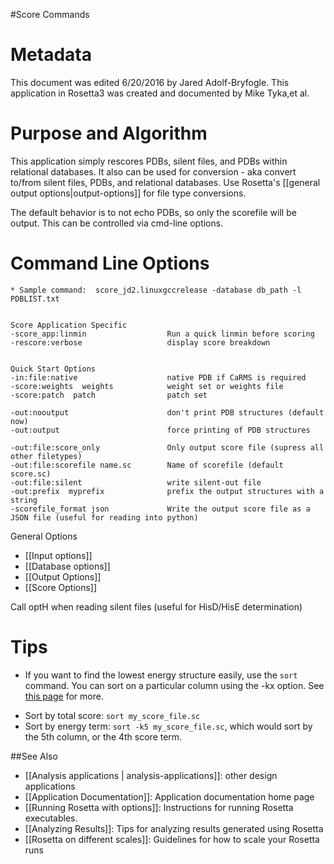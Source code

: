 #Score Commands

Metadata
========

This document was edited 6/20/2016 by Jared Adolf-Bryfogle. This application in Rosetta3 was created and documented by Mike Tyka,et al.

Purpose and Algorithm
=====================

This application simply rescores PDBs, silent files, and PDBs within relational databases. It also can be used for conversion - aka convert to/from silent files, PDBs, and relational databases.  Use Rosetta's [[general output options|output-options]] for file type conversions.

The default behavior is to not echo PDBs, so only the scorefile will be output. This can be controlled via cmd-line options.

Command Line Options
====================

```
* Sample command:  score_jd2.linuxgccrelease -database db_path -l PDBLIST.txt


Score Application Specific
-score_app:linmin                  Run a quick linmin before scoring
-rescore:verbose                   display score breakdown


Quick Start Options
-in:file:native                    native PDB if CaRMS is required
-score:weights  weights            weight set or weights file
-score:patch  patch                patch set

-out:nooutput                      don't print PDB structures (default now)
-out:output                        force printing of PDB structures

-out:file:score_only               Only output score file (supress all other filetypes)
-out:file:scorefile name.sc        Name of scorefile (default score.sc)
-out:file:silent                   write silent-out file
-out:prefix  myprefix              prefix the output structures with a string
-scorefile_format json             Write the output score file as a JSON file (useful for reading into python)
```

General Options
-  [[Input options]]
-  [[Database options]]
-  [[Output Options]]
-  [[Score Options]]

Call optH when reading silent files (useful for HisD/HisE determination)

Tips
====

* If you want to find the lowest energy structure easily, use the <code>sort</code> command.  You can sort on a particular column using the -kx option. See [this page](http://www.skorks.com/2010/05/sort-files-like-a-master-with-the-linux-sort-command-bash/) for more.
 - Sort by total score: <code>sort my_score_file.sc</code> 
 - Sort by energy term: <code>sort -k5 my_score_file.sc</code>, which would sort by the 5th column, or the 4th score term.


##See Also

* [[Analysis applications | analysis-applications]]: other design applications
* [[Application Documentation]]: Application documentation home page
* [[Running Rosetta with options]]: Instructions for running Rosetta executables.
* [[Analyzing Results]]: Tips for analyzing results generated using Rosetta
* [[Rosetta on different scales]]: Guidelines for how to scale your Rosetta runs
